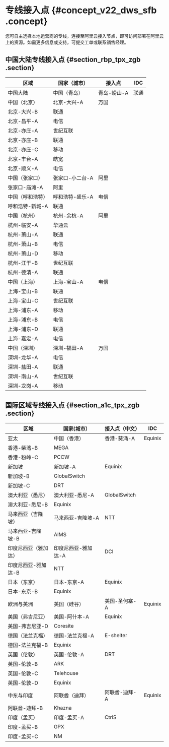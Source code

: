 # 专线接入点 {#concept_v22_dws_sfb .concept}

您可自主选择本地运营商的专线，连接至阿里云接入节点，即可访问部署在阿里云上的资源。如需更多信息或支持，可提交工单或联系销售经理。

## 中国大陆专线接入点 {#section_rbp_tpx_zgb .section}

|区域|国家（城市）|接入点|IDC|
|--|------|---|---|
|中国大陆|中国（青岛）|青岛-崂山-A|联通|
|中国（北京）|北京-大兴-A|万国|
|北京-大兴-B|联通|
|北京-昌平-A|电信|
|北京-亦庄-A|世纪互联|
|北京-亦庄-B|联通|
|北京-亦庄-C|移动|
|北京-丰台-A|皓宽|
|北京-顺义-A|电信|
|中国（张家口）|张家口-小二台-A|阿里|
|张家口-庙滩-A|阿里|
|中国（呼和浩特）|呼和浩特-盛乐-A|电信|
|呼和浩特-新城-A|联通|
|中国（杭州）|杭州-余杭-A|阿里|
|杭州-临安-A|华通云|
|杭州-萧山-A|联通|
|杭州-萧山-B|电信|
|杭州-萧山-D|移动|
|杭州-江干-B|世纪互联|
|杭州-德清-A|联通|
|中国（上海）|上海-宝山-A|电信|
|上海-宝山-B|联通|
|上海-宝山-C|世纪互联|
|上海-浦东-A|移动|
|上海-浦东-B|电信|
|上海-浦东-D|联通|
|上海-嘉定-A|电信|
|中国（深圳）|深圳-福田-A|万国|
|深圳-龙华-A|电信|
|深圳-盐田-A|联通|
|深圳-南山-A|世纪互联|
|深圳-龙岗-A|移动|

## 国际区域专线接入点 {#section_a1c_tpx_zgb .section}

|区域|国家\(城市）|接入点（中文）|IDC|
|--|-------|-------|---|
|亚太|中国（香港）|香港-葵涌-A|Equinix|
|香港-柴湾-B|MEGA|
|香港-粉岭-C|PCCW|
|新加坡|新加坡-A|Equinix|
|新加坡-B|GlobalSwitch|
|新加坡-C|DRT|
|澳大利亚（悉尼）|澳大利亚-悉尼-A|GlobalSwitch|
|澳大利亚-悉尼-B|Equinix|
|马来西亚（吉隆坡）|马来西亚-吉隆坡-A|NTT|
|马来西亚-吉隆坡-B|AIMS|
|印度尼西亚（雅加达）|印度尼西亚-雅加达-A|DCI|
|印度尼西亚-雅加达-B|NTT|
|日本（东京）|日本-东京-A|Equinix|
|日本-东京-B|Equinix|
|欧洲与美洲|美国（硅谷）|美国-圣何塞-A|Equinix|
|美国（弗吉尼亚）|美国-阿什本-A|Equinix|
|美国-弗吉尼亚-D|Coresite|
|德国（法兰克福）|德国-法兰克福-A|E-shelter|
|德国-法兰克福-B|Equinix|
|英国（伦敦）|英国-伦敦-A|DRT|
|英国-伦敦-B|ARK|
|英国-伦敦-C|Telehouse|
|英国-伦敦-D|Equinix|
|中东与印度|阿联酋（迪拜）|阿联酋-迪拜-A|Equinix|
|阿联酋-迪拜-B|Khazna|
|印度（孟买）|印度-孟买-A|CtrlS|
|印度-孟买-B|GPX|
|印度-孟买-C|NM|


